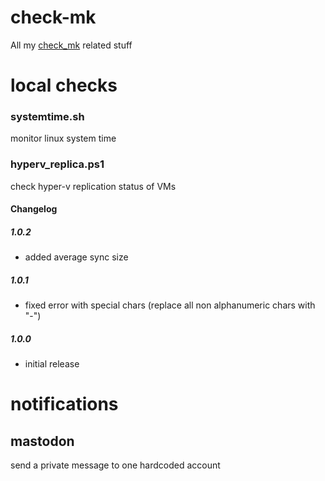 # check-mk
All my [check_mk](https://mathias-kettner.de/check_mk.html) related stuff

# local checks

### systemtime.sh

monitor linux system time

### hyperv_replica.ps1

check hyper-v replication status of VMs

#### Changelog

##### 1.0.2
 
 - added average sync size

##### 1.0.1

 - fixed error with special chars (replace all non alphanumeric chars with "-")

##### 1.0.0

 - initial release

# notifications

## mastodon
send a private message to one hardcoded account

